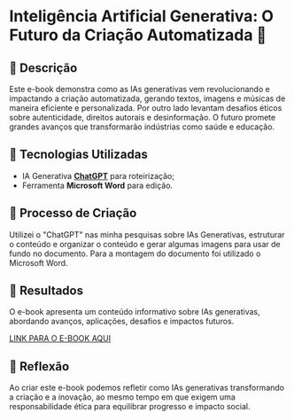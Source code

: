 # Inteligência Artificial Generativa: O Futuro da Criação Automatizada 🌌

## 📒 Descrição
Este e-book demonstra como as IAs generativas vem revolucionando e impactando a criação automatizada, gerando textos, imagens e músicas de maneira eficiente e personalizada. Por outro lado levantam desafios éticos sobre autenticidade, direitos autorais e desinformação. O futuro promete grandes avanços que transformarão indústrias como saúde e educação.

## 🤖 Tecnologias Utilizadas
- IA Generativa **[ChatGPT](https://chat.openai.com)** para roteirização;
- Ferramenta **Microsoft Word** para edição.

## 🧐 Processo de Criação
Utilizei o "ChatGPT" nas minha pesquisas sobre IAs Generativas, estruturar o conteúdo e organizar o conteúdo e gerar algumas imagens para usar de fundo no documento. Para a montagem do documento foi utilizado o Microsoft Word.

## 🚀 Resultados
O e-book apresenta um conteúdo informativo sobre IAs generativas, abordando avanços, aplicações, desafios e impactos futuros.

[LINK PARA O E-BOOK AQUI]()

## 💭 Reflexão
Ao criar este e-book podemos refletir como IAs generativas transformando a criação e a inovação, ao mesmo tempo em que exigem uma responsabilidade ética para equilibrar progresso e impacto social.
